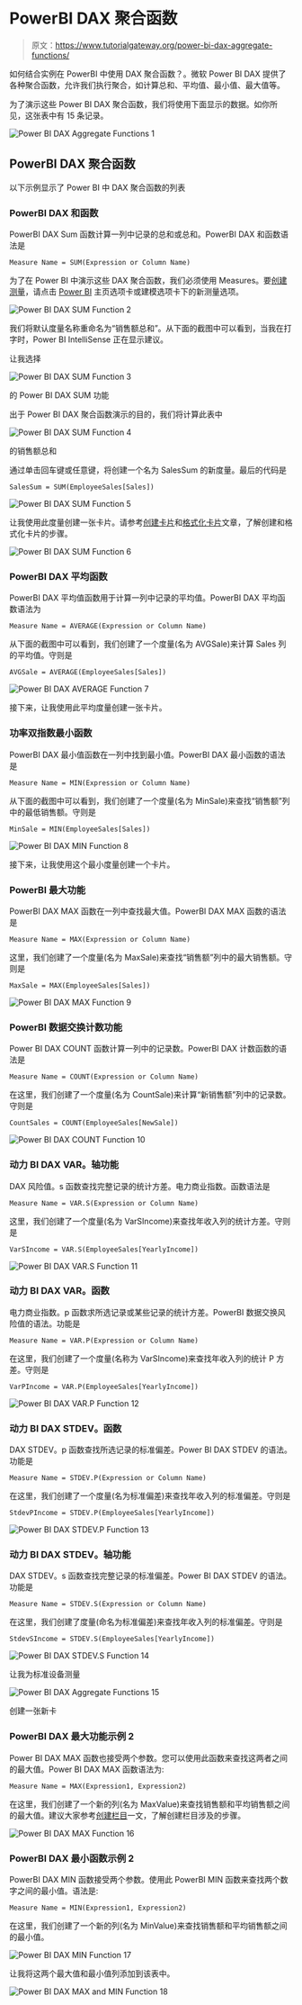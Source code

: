 # PowerBI DAX 聚合函数

> 原文：<https://www.tutorialgateway.org/power-bi-dax-aggregate-functions/>

如何结合实例在 PowerBI 中使用 DAX 聚合函数？。微软 Power BI DAX 提供了各种聚合函数，允许我们执行聚合，如计算总和、平均值、最小值、最大值等。

为了演示这些 Power BI DAX 聚合函数，我们将使用下面显示的数据。如你所见，这张表中有 15 条记录。

![Power BI DAX Aggregate Functions 1](img/dc5aae3b8a14f1c2e860232e5becba99.png)

## PowerBI DAX 聚合函数

以下示例显示了 Power BI 中 DAX 聚合函数的列表

### PowerBI DAX 和函数

PowerBI DAX Sum 函数计算一列中记录的总和或总和。PowerBI DAX 和函数语法是

```
Measure Name = SUM(Expression or Column Name)
```

为了在 Power BI 中演示这些 DAX 聚合函数，我们必须使用 Measures。要[创建测量](https://www.tutorialgateway.org/create-calculated-measures-in-power-bi/)，请点击 [Power BI](https://www.tutorialgateway.org/power-bi-tutorial/) 主页选项卡或建模选项卡下的新测量选项。

![Power BI DAX SUM Function 2](img/881f1d1d8b91dfe5c2f5260ae1cad1d1.png)

我们将默认度量名称重命名为“销售额总和”。从下面的截图中可以看到，当我在打字时，Power BI IntelliSense 正在显示建议。

让我选择

![Power BI DAX SUM Function 3](img/12ac65b47b778e11c956110ac88f458d.png)

的 Power BI DAX SUM 功能

出于 Power BI DAX 聚合函数演示的目的，我们将计算此表中

![Power BI DAX SUM Function 4](img/9925ee008f84be4d3fdf4d5e05121503.png)

的销售额总和

通过单击回车键或任意键，将创建一个名为 SalesSum 的新度量。最后的代码是

```
SalesSum = SUM(EmployeeSales[Sales])
```

![Power BI DAX SUM Function 5](img/d07deb5708176c0875d9597cf64d8911.png)

让我使用此度量创建一张卡片。请参考[创建卡片](https://www.tutorialgateway.org/create-a-card-in-power-bi/)和[格式化卡片](https://www.tutorialgateway.org/format-power-bi-card/)文章，了解创建和格式化卡片的步骤。

![Power BI DAX SUM Function 6](img/d10e3dd2348b5d2e471a88a47141cd07.png)

### PowerBI DAX 平均函数

PowerBI DAX 平均值函数用于计算一列中记录的平均值。PowerBI DAX 平均函数语法为

```
Measure Name = AVERAGE(Expression or Column Name)
```

从下面的截图中可以看到，我们创建了一个度量(名为 AVGSale)来计算 Sales 列的平均值。守则是

```
AVGSale = AVERAGE(EmployeeSales[Sales])
```

![Power BI DAX AVERAGE Function 7](img/872b14a546695a9b743079ab299bea7d.png)

接下来，让我使用此平均度量创建一张卡片。

### 功率双指数最小函数

PowerBI DAX 最小值函数在一列中找到最小值。PowerBI DAX 最小函数的语法是

```
Measure Name = MIN(Expression or Column Name)
```

从下面的截图中可以看到，我们创建了一个度量(名为 MinSale)来查找“销售额”列中的最低销售额。守则是

```
MinSale = MIN(EmployeeSales[Sales])
```

![Power BI DAX MIN Function 8](img/01b11b3bdd34f7620d08a114b5ab964e.png)

接下来，让我使用这个最小度量创建一个卡片。

### PowerBI 最大功能

PowerBI DAX MAX 函数在一列中查找最大值。PowerBI DAX MAX 函数的语法是

```
Measure Name = MAX(Expression or Column Name)
```

这里，我们创建了一个度量(名为 MaxSale)来查找“销售额”列中的最大销售额。守则是

```
MaxSale = MAX(EmployeeSales[Sales])
```

![Power BI DAX MAX Function 9](img/b3ac8beb9e1f39f7255b955b582e3018.png)

### PowerBI 数据交换计数功能

Power BI DAX COUNT 函数计算一列中的记录数。PowerBI DAX 计数函数的语法是

```
Measure Name = COUNT(Expression or Column Name)
```

在这里，我们创建了一个度量(名为 CountSale)来计算“新销售额”列中的记录数。守则是

```
CountSales = COUNT(EmployeeSales[NewSale])
```

![Power BI DAX COUNT Function 10](img/f8533b42f14fb746823b4b708daf76be.png)

### 动力 BI DAX VAR。轴功能

DAX 风险值。s 函数查找完整记录的统计方差。电力商业指数。函数语法是

```
Measure Name = VAR.S(Expression or Column Name)
```

这里，我们创建了一个度量(名为 VarSIncome)来查找年收入列的统计方差。守则是

```
VarSIncome = VAR.S(EmployeeSales[YearlyIncome])
```

![Power BI DAX VAR.S Function 11](img/74da87bd801d83eace84f24e20c7068b.png)

### 动力 BI DAX VAR。函数

电力商业指数。p 函数求所选记录或某些记录的统计方差。PowerBI 数据交换风险值的语法。功能是

```
Measure Name = VAR.P(Expression or Column Name)
```

在这里，我们创建了一个度量(名称为 VarSIncome)来查找年收入列的统计 P 方差。守则是

```
VarPIncome = VAR.P(EmployeeSales[YearlyIncome])
```

![Power BI DAX VAR.P Function 12](img/de9b55774bc00aa0301e4cefc1952db2.png)

### 动力 BI DAX STDEV。函数

DAX STDEV。p 函数查找所选记录的标准偏差。Power BI DAX STDEV 的语法。功能是

```
Measure Name = STDEV.P(Expression or Column Name)
```

在这里，我们创建了一个度量(名为标准偏差)来查找年收入列的标准偏差。守则是

```
StdevPIncome = STDEV.P(EmployeeSales[YearlyIncome])
```

![Power BI DAX STDEV.P Function 13](img/8dd02c990bcd74a862a62d2cd6234ef1.png)

### 动力 BI DAX STDEV。轴功能

DAX STDEV。s 函数查找完整记录的标准偏差。Power BI DAX STDEV 的语法。功能是

```
Measure Name = STDEV.S(Expression or Column Name)
```

在这里，我们创建了度量(命名为标准偏差)来查找年收入列的标准偏差。守则是

```
StdevSIncome = STDEV.S(EmployeeSales[YearlyIncome])
```

![Power BI DAX STDEV.S Function 14](img/959ebf51ab1d3a912a480b177729dbae.png)

让我为标准设备测量

![Power BI DAX Aggregate Functions 15](img/12553ec3887beb6dc89487e1f4446222.png)

创建一张新卡

### PowerBI DAX 最大功能示例 2

Power BI DAX MAX 函数也接受两个参数。您可以使用此函数来查找这两者之间的最大值。Power BI DAX MAX 函数语法为:

```
Measure Name = MAX(Expression1, Expression2)
```

在这里，我们创建了一个新的列(名为 MaxValue)来查找销售额和平均销售额之间的最大值。建议大家参考[创建栏目](https://www.tutorialgateway.org/create-calculated-columns-in-power-bi/)一文，了解创建栏目涉及的步骤。

![Power BI DAX MAX Function 16](img/83865acd88282912d683d210e4f5d76b.png)

### PowerBI DAX 最小函数示例 2

PowerBI DAX MIN 函数接受两个参数。使用此 PowerBI MIN 函数来查找两个数字之间的最小值。语法是:

```
Measure Name = MIN(Expression1, Expression2)
```

在这里，我们创建了一个新的列(名为 MinValue)来查找销售额和平均销售额之间的最小值。

![Power BI DAX MIN Function 17](img/0971e66407f748d52df6ad98c032fe37.png)

让我将这两个最大值和最小值列添加到该表中。

![Power BI DAX MAX and MIN Function 18](img/2c22ceb10a0f7ed2efeb92295ead5b5d.png)